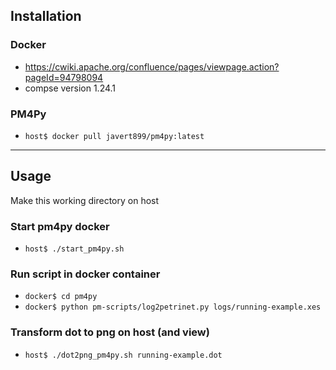 ## Installation
### Docker
+ https://cwiki.apache.org/confluence/pages/viewpage.action?pageId=94798094
+ compse version 1.24.1

### PM4Py
+ ```host$ docker pull javert899/pm4py:latest```
---
## Usage 
Make this working directory on host

### Start pm4py docker
+ ```host$ ./start_pm4py.sh```

### Run script in docker container
+ ```docker$ cd pm4py```
+ ```docker$ python pm-scripts/log2petrinet.py logs/running-example.xes```

### Transform dot to png on host (and view)
+ ```host$ ./dot2png_pm4py.sh running-example.dot```
